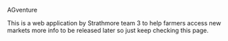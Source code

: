 AGventure

This is a web application by Strathmore team 3 to help farmers access new markets more info to be released later so just keep checking this page.
